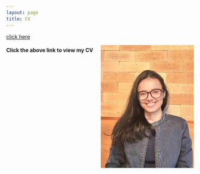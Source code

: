 ```yaml
---
layout: page
title: CV
---
```



[click here](https://maumitabhaumik.github.io/Bhaumik_CV__2023.pdf)

<img align="right" width="250" height="330" src="https://github.com/maumitabhaumik/maumitabhaumik.github.io/blob/master/CV_photo.jpg">

<h4>Click the above link to view my CV</h4> 







